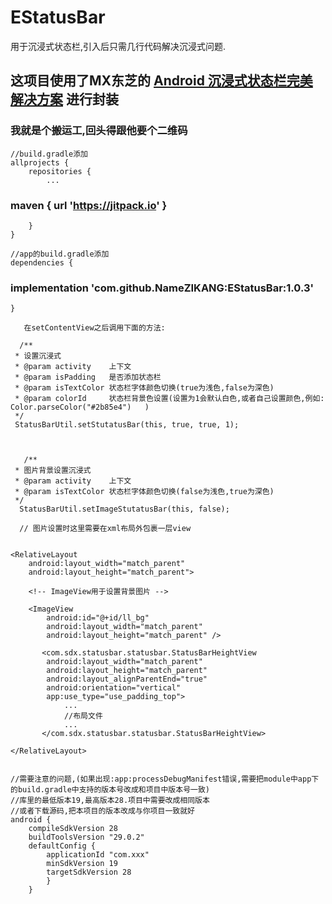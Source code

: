 # EStatusBar
用于沉浸式状态栏,引入后只需几行代码解决沉浸式问题.

## 这项目使用了MX东芝的  [Android 沉浸式状态栏完美解决方案](https://blog.csdn.net/u014418171/article/details/81223681)  进行封装


### 我就是个搬运工,回头得跟他要个二维码

    //build.gradle添加
    allprojects {
		repositories {
			...
###			maven { url 'https://jitpack.io' }
		}
	}

	//app的build.gradle添加
    dependencies {
###	       implementation 'com.github.NameZIKANG:EStatusBar:1.0.3'
	}

       在setContentView之后调用下面的方法:

      /**
     * 设置沉浸式
     * @param activity    上下文
     * @param isPadding   是否添加状态栏
     * @param isTextColor 状态栏字体颜色切换(true为浅色,false为深色)
     * @param colorId     状态栏背景色设置(设置为1会默认白色,或者自己设置颜色,例如:   Color.parseColor("#2b85e4")   )
     */
     StatusBarUtil.setStutatusBar(this, true, true, 1);



       /**
     * 图片背景设置沉浸式
     * @param activity    上下文
     * @param isTextColor 状态栏字体颜色切换(false为浅色,true为深色)
     */
      StatusBarUtil.setImageStutatusBar(this, false);

      // 图片设置时这里需要在xml布局外包裹一层view


    <RelativeLayout
        android:layout_width="match_parent"
        android:layout_height="match_parent">

		<!-- ImageView用于设置背景图片 -->

        <ImageView
            android:id="@+id/ll_bg"
            android:layout_width="match_parent"
            android:layout_height="match_parent" />

           <com.sdx.statusbar.statusbar.StatusBarHeightView
            android:layout_width="match_parent"
            android:layout_height="match_parent"
            android:layout_alignParentEnd="true"
            android:orientation="vertical"
            app:use_type="use_padding_top">
            	...
            	//布局文件
            	...
           </com.sdx.statusbar.statusbar.StatusBarHeightView>

    </RelativeLayout>


    //需要注意的问题,(如果出现:app:processDebugManifest错误,需要把module中app下的build.gradle中支持的版本号改成和项目中版本号一致)
    //库里的最低版本19,最高版本28.项目中需要改成相同版本
    //或者下载源码,把本项目的版本改成与你项目一致就好
    android {
        compileSdkVersion 28
        buildToolsVersion "29.0.2"
        defaultConfig {
            applicationId "com.xxx"
            minSdkVersion 19
            targetSdkVersion 28
    		}
    	}